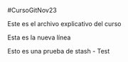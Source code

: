 #CursoGitNov23


Este es el archivo explicativo del curso

Esta es la nueva línea	

Esto es una prueba de stash - Test
